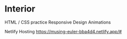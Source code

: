 # Interior
HTML / CSS practice
Responsive Design
Animations

Netlify Hosting
https://musing-euler-bba4d4.netlify.app/#



